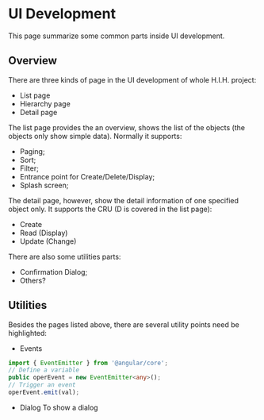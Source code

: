 # UI Development
This page summarize some common parts inside UI development.

## Overview
There are three kinds of page in the UI development of whole H.I.H. project:
- List page
- Hierarchy page
- Detail page

The list page provides the an overview, shows the list of the objects (the objects only show simple data). Normally it supports:
- Paging;
- Sort;
- Filter;
- Entrance point for Create/Delete/Display;
- Splash screen;

The detail page, however, show the detail information of one specified object only. It supports the CRU (D is covered in the list page):
- Create
- Read (Display)
- Update (Change)

There are also some utilities parts:
- Confirmation Dialog;
- Others?

## Utilities
Besides the pages listed above, there are several utility points need be highlighted:
- Events
```typescript
import { EventEmitter } from '@angular/core';
// Define a variable
public operEvent = new EventEmitter<any>();
// Trigger an event
operEvent.emit(val);
```
- Dialog
To show a dialog
